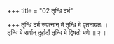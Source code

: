 +++
title = "02 तृन्धि दर्भ"

+++
तृन्धि दर्भ सपत्नान् मे तृन्धि मे पृतनायतः ।  
तृन्धि मे सर्वान् दुर्हार्दो तृन्धि मे द्विषतो मणे ॥ २ ॥